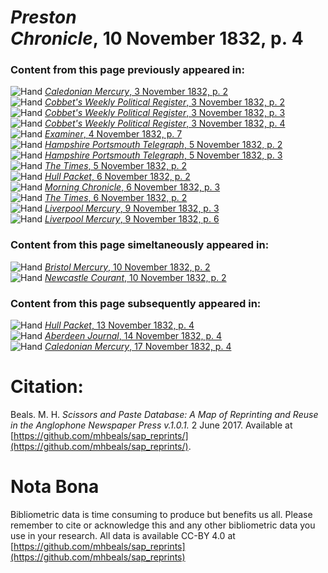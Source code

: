 # *Preston Chronicle*, 10 November 1832, p. 4  
  
### Content from this page previously appeared in:  
![Hand](http://scissorsandpaste.net/wp-content/uploads/2017/06/smallhandpointer.png) [*Caledonian Mercury*, 3 November 1832, p. 2](https://mhbeals.github.io/sap_html/Caledonian-Mercury/Caledonian-Mercury-3-November-1832-p-2)  
![Hand](http://scissorsandpaste.net/wp-content/uploads/2017/06/smallhandpointer.png) [*Cobbet's Weekly Political Register*, 3 November 1832, p. 2](https://mhbeals.github.io/sap_html/Cobbet's-Weekly-Political-Register/Cobbet's-Weekly-Political-Register-3-November-1832-p-2)  
![Hand](http://scissorsandpaste.net/wp-content/uploads/2017/06/smallhandpointer.png) [*Cobbet's Weekly Political Register*, 3 November 1832, p. 3](https://mhbeals.github.io/sap_html/Cobbet's-Weekly-Political-Register/Cobbet's-Weekly-Political-Register-3-November-1832-p-3)  
![Hand](http://scissorsandpaste.net/wp-content/uploads/2017/06/smallhandpointer.png) [*Cobbet's Weekly Political Register*, 3 November 1832, p. 4](https://mhbeals.github.io/sap_html/Cobbet's-Weekly-Political-Register/Cobbet's-Weekly-Political-Register-3-November-1832-p-4)  
![Hand](http://scissorsandpaste.net/wp-content/uploads/2017/06/smallhandpointer.png) [*Examiner*, 4 November 1832, p. 7](https://mhbeals.github.io/sap_html/Examiner/Examiner-4-November-1832-p-7)  
![Hand](http://scissorsandpaste.net/wp-content/uploads/2017/06/smallhandpointer.png) [*Hampshire Portsmouth Telegraph*, 5 November 1832, p. 2](https://mhbeals.github.io/sap_html/Hampshire-Portsmouth-Telegraph/Hampshire-Portsmouth-Telegraph-5-November-1832-p-2)  
![Hand](http://scissorsandpaste.net/wp-content/uploads/2017/06/smallhandpointer.png) [*Hampshire Portsmouth Telegraph*, 5 November 1832, p. 3](https://mhbeals.github.io/sap_html/Hampshire-Portsmouth-Telegraph/Hampshire-Portsmouth-Telegraph-5-November-1832-p-3)  
![Hand](http://scissorsandpaste.net/wp-content/uploads/2017/06/smallhandpointer.png) [*The Times*, 5 November 1832, p. 2](https://mhbeals.github.io/sap_html/The-Times/The-Times-5-November-1832-p-2)  
![Hand](http://scissorsandpaste.net/wp-content/uploads/2017/06/smallhandpointer.png) [*Hull Packet*, 6 November 1832, p. 2](https://mhbeals.github.io/sap_html/Hull-Packet/Hull-Packet-6-November-1832-p-2)  
![Hand](http://scissorsandpaste.net/wp-content/uploads/2017/06/smallhandpointer.png) [*Morning Chronicle*, 6 November 1832, p. 3](https://mhbeals.github.io/sap_html/Morning-Chronicle/Morning-Chronicle-6-November-1832-p-3)  
![Hand](http://scissorsandpaste.net/wp-content/uploads/2017/06/smallhandpointer.png) [*The Times*, 6 November 1832, p. 2](https://mhbeals.github.io/sap_html/The-Times/The-Times-6-November-1832-p-2)  
![Hand](http://scissorsandpaste.net/wp-content/uploads/2017/06/smallhandpointer.png) [*Liverpool Mercury*, 9 November 1832, p. 3](https://mhbeals.github.io/sap_html/Liverpool-Mercury/Liverpool-Mercury-9-November-1832-p-3)  
![Hand](http://scissorsandpaste.net/wp-content/uploads/2017/06/smallhandpointer.png) [*Liverpool Mercury*, 9 November 1832, p. 6](https://mhbeals.github.io/sap_html/Liverpool-Mercury/Liverpool-Mercury-9-November-1832-p-6)  
  
### Content from this page simeltaneously appeared in:  
![Hand](http://scissorsandpaste.net/wp-content/uploads/2017/06/smallhandpointer.png) [*Bristol Mercury*, 10 November 1832, p. 2](https://mhbeals.github.io/sap_html/Bristol-Mercury/Bristol-Mercury-10-November-1832-p-2)  
![Hand](http://scissorsandpaste.net/wp-content/uploads/2017/06/smallhandpointer.png) [*Newcastle Courant*, 10 November 1832, p. 2](https://mhbeals.github.io/sap_html/Newcastle-Courant/Newcastle-Courant-10-November-1832-p-2)  
  
### Content from this page subsequently appeared in:  
![Hand](http://scissorsandpaste.net/wp-content/uploads/2017/06/smallhandpointer.png) [*Hull Packet*, 13 November 1832, p. 4](https://mhbeals.github.io/sap_html/Hull-Packet/Hull-Packet-13-November-1832-p-4)  
![Hand](http://scissorsandpaste.net/wp-content/uploads/2017/06/smallhandpointer.png) [*Aberdeen Journal*, 14 November 1832, p. 4](https://mhbeals.github.io/sap_html/Aberdeen-Journal/Aberdeen-Journal-14-November-1832-p-4)  
![Hand](http://scissorsandpaste.net/wp-content/uploads/2017/06/smallhandpointer.png) [*Caledonian Mercury*, 17 November 1832, p. 4](https://mhbeals.github.io/sap_html/Caledonian-Mercury/Caledonian-Mercury-17-November-1832-p-4)  


# Citation: 

Beals. M. H. *Scissors and Paste Database: A Map of Reprinting and Reuse in the Anglophone Newspaper Press v.1.0.1.* 2 June 2017. Available at [https://github.com/mhbeals/sap_reprints/](https://github.com/mhbeals/sap_reprints/). 

# Nota Bona

Bibliometric data is time consuming to produce but benefits us all. Please remember to cite or acknowledge this and any other bibliometric data you use in your research. All data is available CC-BY 4.0 at [https://github.com/mhbeals/sap_reprints](https://github.com/mhbeals/sap_reprints)